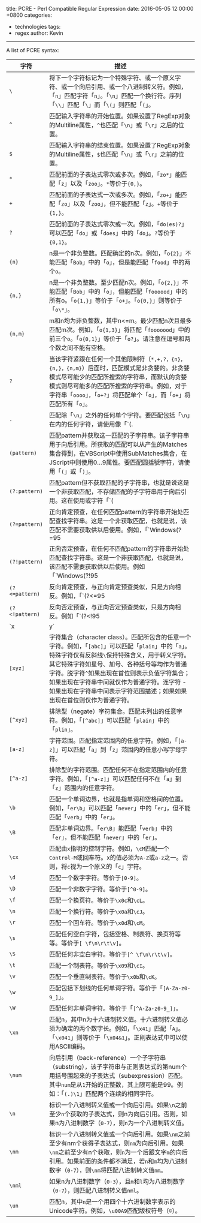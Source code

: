 title: PCRE - Perl Compatible Regular Expression
date: 2016-05-05 12:00:00 +0800
categories:
 - technologies
tags:
 - regex
author: Kevin
---

A list of PCRE syntax:

<!-- more -->

| 字符 | 描述 |
|-------|------|
| ` \ ` | 将下一个字符标记为一个特殊字符、或一个原义字符、或一个向后引用、或一个八进制转义符。例如，「`n`」匹配字符「`n`」。「`\n`」匹配一个换行符。序列「`\\`」匹配「`\`」而「`\(`」则匹配「`(`」。|
| `^` | 匹配输入字符串的开始位置。如果设置了RegExp对象的Multiline属性，`^`也匹配「`\n`」或「`\r`」之后的位置。 |
| `$` | 匹配输入字符串的结束位置。如果设置了RegExp对象的Multiline属性，`$`也匹配「`\n`」或「`\r`」之前的位置。 |
| `*` | 匹配前面的子表达式零次或多次。例如，「`zo*`」能匹配「`z`」以及「`zoo`」。`*`等价于`{0,}`。 |
| `+` | 匹配前面的子表达式一次或多次。例如，「`zo+`」能匹配「`zo`」以及「`zoo`」，但不能匹配「`z`」。`+`等价于`{1,}`。 |
| `?` | 匹配前面的子表达式零次或一次。例如，「`do(es)?`」可以匹配「`do`」或「`does`」中的「`do`」。`?`等价于`{0,1}`。 |
| `{n}` |	n是一个非负整数。匹配确定的n次。例如，「`o{2}`」不能匹配「`Bob`」中的「`o`」，但是能匹配「`food`」中的两个`o`。|
| `{n,}` | n是一个非负整数。至少匹配n次。例如，「`o{2,}`」不能匹配「`Bob`」中的「`o`」，但能匹配「`foooood`」中的所有o。「`o{1,}`」等价于「`o+`」。「`o{0,}`」则等价于「`o\*`」。 |
| `{n,m}` | m和n均为非负整数，其中n<=m。最少匹配n次且最多匹配m次。例如，「`o{1,3}`」将匹配「`fooooood`」中的前三个`o`。「`o{0,1}`」等价于「`o?`」。请注意在逗号和两个数之间不能有空格。 |
| `?` | 当该字符紧跟在任何一个其他限制符（`*,+,?，{n}，{n,}，{n,m}`）后面时，匹配模式是非贪婪的。非贪婪模式尽可能少的匹配所搜索的字符串，而默认的贪婪模式则尽可能多的匹配所搜索的字符串。例如，对于字符串「`oooo`」，「`o+?`」将匹配单个「`o`」，而「`o+`」将匹配所有「`o`」。 |
| `.` | 匹配除「`\n`」之外的任何单个字符。要匹配包括「`\n`」在内的任何字符，请使用像「`(.|\n)`」的模式。 |
| `(pattern)` | 匹配pattern并获取这一匹配的子字符串。该子字符串用于向后引用。所获取的匹配可以从产生的Matches集合得到，在VBScript中使用SubMatches集合，在JScript中则使用$0…$9属性。要匹配圆括號字符，请使用「`(`」或「`)`」。 |
| `(?:pattern)` |	匹配pattern但不获取匹配的子字符串，也就是说这是一个非获取匹配，不存储匹配的子字符串用于向后引用。这在使用或字符「`(|)`」来组合一个模式的各个部分是很有用。例如「`industr(?:y|ies)`」就是一个比「`industry|industries`」更简略的表达式。 |
| `(?=pattern)` |	正向肯定预查，在任何匹配pattern的字符串开始处匹配查找字符串。这是一个非获取匹配，也就是说，该匹配不需要获取供以后使用。例如，「`Windows(?=95|98|NT|2000)`」能匹配「`Windows2000`」中的「`Windows`」，但不能匹配「`Windows3.1`」中的「`Windows`」。预查不消耗字符，也就是说，在一个匹配发生后，在最后一次匹配之后立即开始下一次匹配的搜索，而不是从包含预查的字符之后开始。|
| `(?!pattern)` |	正向否定预查，在任何不匹配pattern的字符串开始处匹配查找字符串。这是一个非获取匹配，也就是说，该匹配不需要获取供以后使用。例如「`Windows(?!95|98|NT|2000)`」能匹配「`Windows3.1`」中的「`Windows`」，但不能匹配「`Windows2000`」中的「`Windows`」。预查不消耗字符，也就是说，在一个匹配发生后，在最后一次匹配之后立即开始下一次匹配的搜索，而不是从包含预查的字符之后开始 |
| `(?<=pattern)` | 反向肯定预查，与正向肯定预查类似，只是方向相反。例如，「`(?<=95|98|NT|2000)Windows`」能匹配「`2000Windows`」中的「`Windows`」，但不能匹配「`3.1Windows`」中的「`Windows`」。 |
| `(?<!pattern)` | 反向否定预查，与正向否定预查类似，只是方向相反。例如「`(?<!95|98|NT|2000)Windows`」能匹配「`3.1Windows`」中的「`Windows`」，但不能匹配「`2000Windows`」中的「`Windows`」。 |
| `x|y` | 匹配x或y。例如，「`z|food`」能匹配「`z`」或「`food`」。「`(z|f)ood`」则匹配「`zood`」或「`food`」。 |
| `[xyz]` | 字符集合（character class）。匹配所包含的任意一个字符。例如，「`[abc]`」可以匹配「`plain`」中的「`a`」。特殊字符仅有反斜线`\`保持特殊含义，用于转义字符。其它特殊字符如星号、加号、各种括号等均作为普通字符。脱字符`^`如果出现在首位则表示负值字符集合；如果出现在字符串中间就仅作为普通字符。连字符 - 如果出现在字符串中间表示字符范围描述；如果如果出现在首位则仅作为普通字符。 |
| `[^xyz]` | 排除型（negate）字符集合。匹配未列出的任意字符。例如，「`[^abc]`」可以匹配「`plain`」中的「`plin`」。 |
| `[a-z]` | 字符范围。匹配指定范围内的任意字符。例如，「`[a-z]`」可以匹配「`a`」到「`z`」范围内的任意小写字母字符。 |
| `[^a-z]` | 排除型的字符范围。匹配任何不在指定范围内的任意字符。例如，「`[^a-z]`」可以匹配任何不在「`a`」到「`z`」范围内的任意字符。 |
| `\b` |	匹配一个单词边界，也就是指单词和空格间的位置。例如，「`er\b`」可以匹配「`never`」中的「`er`」，但不能匹配「`verb`」中的「`er`」。 |
| `\B` |	匹配非单词边界。「`er\B`」能匹配「`verb`」中的「`er`」，但不能匹配「`never`」中的「`er`」。 |
| `\cx` |	匹配由`x`指明的控制字符。例如，`\cM`匹配一个`Control-M`或回车符。x的值必须为`A-Z`或`a-z`之一。否则，将`c`视为一个原义的「`c`」字符。 |
| `\d` |	匹配一个数字字符。等价于`[0-9]`。 |
| `\D` |	匹配一个非数字字符。等价于`[^0-9]`。 |
| `\f` |	匹配一个换页符。等价于`\x0c`和`\cL`。 |
| `\n` |	匹配一个换行符。等价于`\x0a`和`\cJ`。 |
| `\r` |	匹配一个回车符。等价于`\x0d`和`\cM`。 |
| `\s` |	匹配任何空白字符，包括空格、制表符、换页符等等。等价于`[ \f\n\r\t\v]`。 |
| `\S` |	匹配任何非空白字符。等价于`[^ \f\n\r\t\v]`。 |
| `\t` |	匹配一个制表符。等价于`\x09`和`\cI`。 |
| `\v` |	匹配一个垂直制表符。等价于`\x0b`和`\cK`。 |
| `\w` |	匹配包括下划线的任何单词字符。等价于「`[A-Za-z0-9_]`」。 |
| `\W` |	匹配任何非单词字符。等价于「`[^A-Za-z0-9_]`」。 |
| `\xn` |	匹配n，其中n为十六进制转义值。十六进制转义值必须为确定的两个数字长。例如，「`\x41`」匹配「`A`」。「`\x041`」则等价于「`\x04&1`」。正則表达式中可以使用ASCII编码。 |
| `\num` | 向后引用（back-reference）一个子字符串（substring），该子字符串与正则表达式的第num个用括号围起来的子表达式（subexpression）匹配。其中`num`是从`1`开始的正整数，其上限可能是99。例如：「`(.)\1`」匹配两个连续的相同字符。 |
| `\n` | 标识一个八进制转义值或一个向后引用。如果`\n`之前至少`n`个获取的子表达式，则n为向后引用。否则，如果n为八进制数字（`0-7`），则`n`为一个八进制转义值。 |
| `\nm` |	标识一个八进制转义值或一个向后引用。如果`\nm`之前至少有nm个获得子表达式，则`nm`为向后引用。如果`\nm`之前至少有n个获取，则`n`为一个后跟文字`m`的向后引用。如果前面的条件都不满足，若`n`和`m`均为八进制数字（`0-7`），则`\nm`将匹配八进制转义值`nm`。 |
| `\nml` |	如果n为八进制数字（`0-3`），且`m`和`l`均为八进制数字（`0-7`），则匹配八进制转义值`nml`。 |
| `\un` |	匹配n，其中`n`是一个用四个十六进制数字表示的Unicode字符。例如，`\u00A9`匹配版权符号（`©`）。 |
